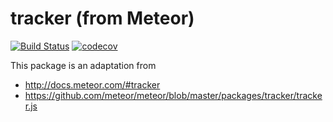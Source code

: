 # tracker (from Meteor)

[![Build Status](https://semaphoreci.com/api/v1/thr0w/tracker/branches/master/badge.svg)](https://semaphoreci.com/thr0w/tracker)
[![codecov](https://codecov.io/gh/thr0w/tracker/branch/master/graph/badge.svg)](https://codecov.io/gh/thr0w/tracker)

This package is an adaptation from 
- http://docs.meteor.com/#tracker
- https://github.com/meteor/meteor/blob/master/packages/tracker/tracker.js

